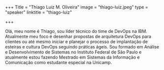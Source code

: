 +++
Title = "Thiago Luiz M. Oliveira"
image = "thiago-luiz.jpeg"
type = "speaker"
linktitle = "thiago-luiz"

+++

Olá, meu nome é Thiago, sou líder técnico do time de DevOps na IBM. Atualmente meu foco é desenhar propostas de arquitetura DevOps para clientes ou até mesmo iniciar e planejar o processo de implantação de esteiras e cultura DevOps seguindo práticas ágeis. Sou formado em Análise e Desenvolvimento de Sistemas no Instituto Federal de São Paulo e atualmente estou fazendo Mestrado em Sistemas da Informação e Comunicação como estudante especial na Unicamp.
